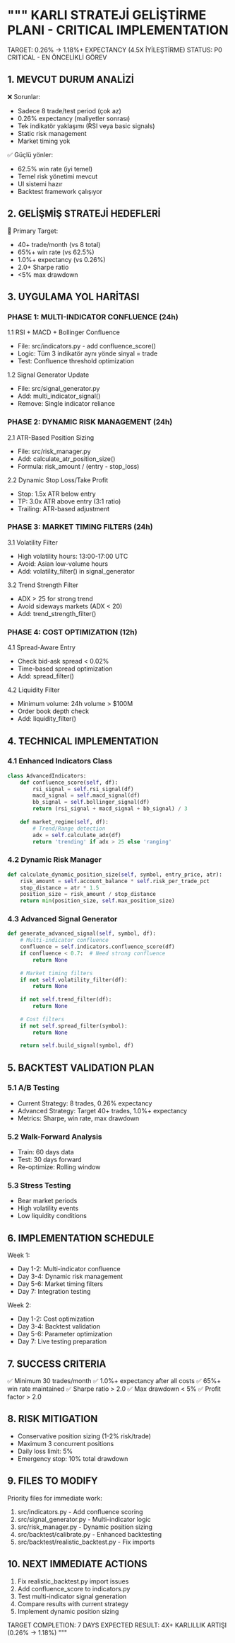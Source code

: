 """
KARLI STRATEJİ GELİŞTİRME PLANI - CRITICAL IMPLEMENTATION
======================================================

TARGET: 0.26% -> 1.18%+ EXPECTANCY (4.5X İYİLEŞTİRME)
STATUS: P0 CRITICAL - EN ÖNCELİKLİ GÖREV

## 1. MEVCUT DURUM ANALİZİ
❌ Sorunlar:
- Sadece 8 trade/test period (çok az)
- 0.26% expectancy (maliyetler sonrası)
- Tek indikatör yaklaşımı (RSI veya basic signals)
- Static risk management
- Market timing yok

✅ Güçlü yönler:
- 62.5% win rate (iyi temel)
- Temel risk yönetimi mevcut
- UI sistemi hazır
- Backtest framework çalışıyor

## 2. GELİŞMİŞ STRATEJİ HEDEFLERİ
🎯 Primary Target:
- 40+ trade/month (vs 8 total)
- 65%+ win rate (vs 62.5%)
- 1.0%+ expectancy (vs 0.26%)
- 2.0+ Sharpe ratio
- <5% max drawdown

## 3. UYGULAMA YOL HARİTASI

### PHASE 1: MULTI-INDICATOR CONFLUENCE (24h)
1.1 RSI + MACD + Bollinger Confluence
   - File: src/indicators.py - add confluence_score()
   - Logic: Tüm 3 indikatör aynı yönde sinyal = trade
   - Test: Confluence threshold optimization

1.2 Signal Generator Update  
   - File: src/signal_generator.py
   - Add: multi_indicator_signal()
   - Remove: Single indicator reliance

### PHASE 2: DYNAMIC RISK MANAGEMENT (24h)
2.1 ATR-Based Position Sizing
   - File: src/risk_manager.py
   - Add: calculate_atr_position_size()
   - Formula: risk_amount / (entry - stop_loss)

2.2 Dynamic Stop Loss/Take Profit
   - Stop: 1.5x ATR below entry
   - TP: 3.0x ATR above entry (3:1 ratio)
   - Trailing: ATR-based adjustment

### PHASE 3: MARKET TIMING FILTERS (24h)
3.1 Volatility Filter
   - High volatility hours: 13:00-17:00 UTC
   - Avoid: Asian low-volume hours
   - Add: volatility_filter() in signal_generator

3.2 Trend Strength Filter
   - ADX > 25 for strong trend
   - Avoid sideways markets (ADX < 20)
   - Add: trend_strength_filter()

### PHASE 4: COST OPTIMIZATION (12h)
4.1 Spread-Aware Entry
   - Check bid-ask spread < 0.02%
   - Time-based spread optimization
   - Add: spread_filter()

4.2 Liquidity Filter
   - Minimum volume: 24h volume > $100M
   - Order book depth check
   - Add: liquidity_filter()

## 4. TECHNICAL IMPLEMENTATION

### 4.1 Enhanced Indicators Class
```python
class AdvancedIndicators:
    def confluence_score(self, df):
        rsi_signal = self.rsi_signal(df)
        macd_signal = self.macd_signal(df) 
        bb_signal = self.bollinger_signal(df)
        return (rsi_signal + macd_signal + bb_signal) / 3
        
    def market_regime(self, df):
        # Trend/Range detection
        adx = self.calculate_adx(df)
        return 'trending' if adx > 25 else 'ranging'
```

### 4.2 Dynamic Risk Manager
```python
def calculate_dynamic_position_size(self, symbol, entry_price, atr):
    risk_amount = self.account_balance * self.risk_per_trade_pct
    stop_distance = atr * 1.5
    position_size = risk_amount / stop_distance
    return min(position_size, self.max_position_size)
```

### 4.3 Advanced Signal Generator
```python
def generate_advanced_signal(self, symbol, df):
    # Multi-indicator confluence
    confluence = self.indicators.confluence_score(df)
    if confluence < 0.7:  # Need strong confluence
        return None
        
    # Market timing filters
    if not self.volatility_filter(df):
        return None
        
    if not self.trend_filter(df):
        return None
        
    # Cost filters  
    if not self.spread_filter(symbol):
        return None
        
    return self.build_signal(symbol, df)
```

## 5. BACKTEST VALIDATION PLAN

### 5.1 A/B Testing
- Current Strategy: 8 trades, 0.26% expectancy
- Advanced Strategy: Target 40+ trades, 1.0%+ expectancy
- Metrics: Sharpe, win rate, max drawdown

### 5.2 Walk-Forward Analysis
- Train: 60 days data
- Test: 30 days forward
- Re-optimize: Rolling window

### 5.3 Stress Testing
- Bear market periods
- High volatility events
- Low liquidity conditions

## 6. IMPLEMENTATION SCHEDULE

Week 1:
- Day 1-2: Multi-indicator confluence
- Day 3-4: Dynamic risk management  
- Day 5-6: Market timing filters
- Day 7: Integration testing

Week 2:
- Day 1-2: Cost optimization
- Day 3-4: Backtest validation
- Day 5-6: Parameter optimization  
- Day 7: Live testing preparation

## 7. SUCCESS CRITERIA
✅ Minimum 30 trades/month
✅ 1.0%+ expectancy after all costs
✅ 65%+ win rate maintained
✅ Sharpe ratio > 2.0
✅ Max drawdown < 5%
✅ Profit factor > 2.0

## 8. RISK MITIGATION
- Conservative position sizing (1-2% risk/trade)
- Maximum 3 concurrent positions
- Daily loss limit: 5%
- Emergency stop: 10% total drawdown

## 9. FILES TO MODIFY
Priority files for immediate work:
1. src/indicators.py - Add confluence scoring
2. src/signal_generator.py - Multi-indicator logic
3. src/risk_manager.py - Dynamic position sizing
4. src/backtest/calibrate.py - Enhanced backtesting
5. src/backtest/realistic_backtest.py - Fix imports

## 10. NEXT IMMEDIATE ACTIONS
1. Fix realistic_backtest.py import issues
2. Add confluence_score to indicators.py
3. Test multi-indicator signal generation
4. Compare results with current strategy
5. Implement dynamic position sizing

TARGET COMPLETION: 7 DAYS
EXPECTED RESULT: 4X+ KARLILLIK ARTIŞI (0.26% -> 1.18%)
"""
